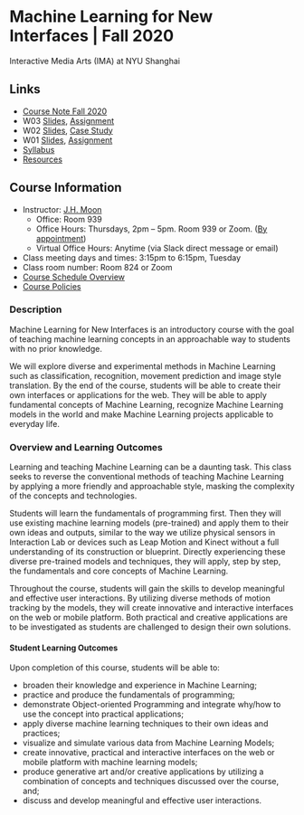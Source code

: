 # Machine Learning for New Interfaces | Fall 2020
Interactive Media Arts (IMA) at NYU Shanghai

## Links
* [Course Note Fall 2020](https://docs.google.com/document/d/1MBcpK88IqJTvbkpKY3PmlM2TGNtiX6srbxajz9vfGtQ/edit?usp=sharing)
* W03 [Slides](https://docs.google.com/presentation/d/15dImXjfKscPf0qHx0jU38uygwAnZd9cKjJFc_mhfbHg/edit?usp=sharing), [Assignment](https://docs.google.com/document/d/1rNignkVOrC6UIzLkuYSx53bjXlv57YOhGfYLIaeyzSk/edit?usp=sharing)
* W02 [Slides](https://docs.google.com/presentation/d/1OIvBJr7e6nnCSyjp8b7ZH2fpwq26ApStI3zjZ5YJ00A/edit?usp=sharing), [Case Study](https://docs.google.com/document/d/1Z-MZ5hwKCw52hZQ4JwHbPfWbsbvjeX7ljKxfxKq0MDY/edit?usp=sharing)
* W01 [Slides](https://docs.google.com/presentation/d/1PMIS6XYmGVMoGYmhsQfxEW8GB8X81R3FT7E18ZAtOA0/edit?usp=sharing), [Assignment](https://docs.google.com/document/d/1mYku2fzMH3MLMjj25lj7xtfu3ZPLu_X-QfRO5qnM_Os/edit?usp=sharing)
* [Syllabus](https://docs.google.com/document/d/16S7vifKo6PL1Ajkxx3VvibLcjKSJSReANrvo1WyqX1M/edit?usp=sharing)
* [Resources](https://docs.google.com/document/d/16S7vifKo6PL1Ajkxx3VvibLcjKSJSReANrvo1WyqX1M/edit#bookmark=id.e9tcnp84v0k7)

## Course Information
* Instructor: [J.H. Moon](jh.moon@nyu.edu)
  * Office: Room 939
  * Office Hours: Thursdays, 2pm – 5pm. Room 939 or Zoom. ([By appointment](jh.moon@nyu.edu))
  * Virtual Office Hours: Anytime (via Slack direct message or email)
* Class meeting days and times: 3:15pm to 6:15pm, Tuesday
* Class room number: Room 824 or Zoom 
* [Course Schedule Overview](https://docs.google.com/document/d/16S7vifKo6PL1Ajkxx3VvibLcjKSJSReANrvo1WyqX1M/edit#bookmark=id.8nz6zyw8v8zb)
* [Course Policies](https://docs.google.com/document/d/16S7vifKo6PL1Ajkxx3VvibLcjKSJSReANrvo1WyqX1M/edit#bookmark=id.ja3bsqruugtu)

### Description
Machine Learning for New Interfaces is an introductory course with the goal of teaching machine learning concepts in an approachable way to students with no prior knowledge.

We will explore diverse and experimental methods in Machine Learning such as classification, recognition, movement prediction and image style translation. By the end of the course, students will be able to create their own interfaces or applications for the web. They will be able to apply fundamental concepts of Machine Learning, recognize Machine Learning models in the world and make Machine Learning projects applicable to everyday life.
 
### Overview and Learning Outcomes
Learning and teaching Machine Learning can be a daunting task. This class seeks to reverse the conventional methods of teaching Machine Learning by applying a more friendly and approachable style, masking the complexity of the concepts and technologies.

Students will learn the fundamentals of programming first. Then they will use existing machine learning models (pre-trained) and apply them to their own ideas and outputs, similar to the way we utilize physical sensors in Interaction Lab or devices such as Leap Motion and Kinect without a full understanding of its construction or blueprint. Directly experiencing these diverse pre-trained models and techniques, they will apply, step by step, the fundamentals and core concepts of Machine Learning.

Throughout the course, students will gain the skills to develop meaningful and effective user interactions. By utilizing diverse methods of motion tracking by the models, they will create innovative and interactive interfaces on the web or mobile platform. Both practical and creative applications are to be investigated as students are challenged to design their own solutions.
 
#### Student Learning Outcomes
Upon completion of this course, students will be able to:
* broaden their knowledge and experience in Machine Learning;
* practice and produce the fundamentals of programming;
* demonstrate Object-oriented Programming and integrate why/how to use the concept into practical applications;
* apply diverse machine learning techniques to their own ideas and practices;
* visualize and simulate various data from Machine Learning Models;
* create innovative, practical and interactive interfaces on the web or mobile platform with machine learning models;
* produce generative art and/or creative applications by utilizing a combination of concepts and techniques discussed over the course, and;
* discuss and develop meaningful and effective user interactions.
